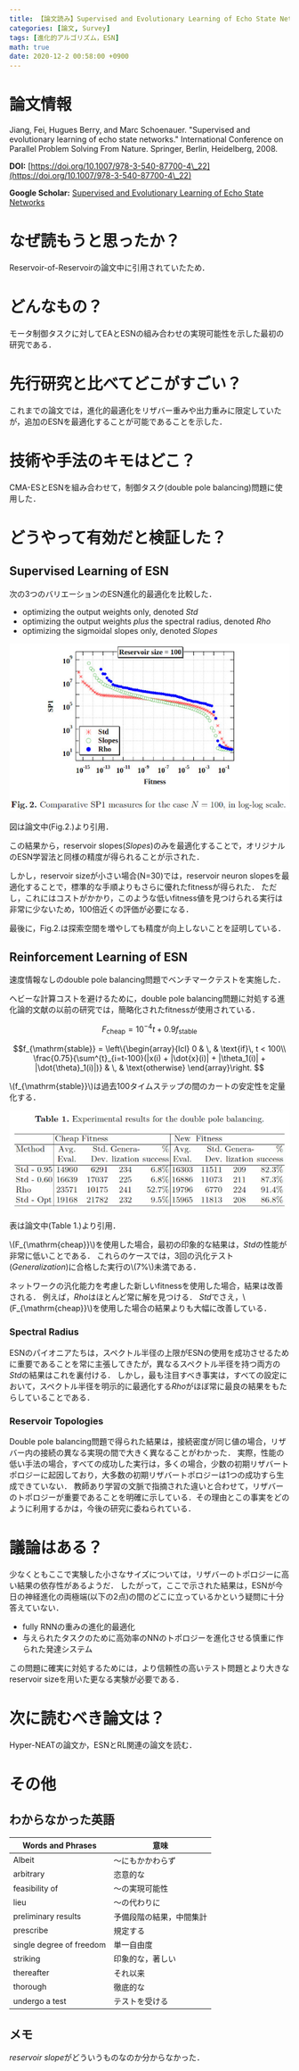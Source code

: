 ```yaml
---
title: 【論文読み】Supervised and Evolutionary Learning of Echo State Networks
categories: [論文, Survey]
tags: [進化的アルゴリズム，ESN]
math: true
date: 2020-12-2 00:58:00 +0900
---
```


# 論文情報
Jiang, Fei, Hugues Berry, and Marc Schoenauer. "Supervised and evolutionary learning of echo state networks." International Conference on Parallel Problem Solving From Nature. Springer, Berlin, Heidelberg, 2008.

**DOI:** [https://doi.org/10.1007/978-3-540-87700-4\_22](https://doi.org/10.1007/978-3-540-87700-4\_22)

**Google Scholar:** [Supervised and Evolutionary Learning of Echo State Networks](https://scholar.google.com/scholar?oi=gsb05&lookup_url=https%3A%2F%2Fhal.inria.fr%2Finria-00337235%2Fdocument&lookup=0&hl=en)

# なぜ読もうと思ったか？
Reservoir-of-Reservoirの論文中に引用されていたため．


# どんなもの？
モータ制御タスクに対してEAとESNの組み合わせの実現可能性を示した最初の研究である．


# 先行研究と比べてどこがすごい？
これまでの論文では，進化的最適化をリザバー重みや出力重みに限定していたが，追加のESNを最適化することが可能であることを示した．


# 技術や手法のキモはどこ？
CMA-ESとESNを組み合わせて，制御タスク(double pole balancing)問題に使用した．


# どうやって有効だと検証した？
## Supervised Learning of ESN
次の3つのバリエーションのESN進化的最適化を比較した．

* optimizing the output weights only, denoted *Std*
* optimizing the output weights *plus* the spectral radius, denoted *Rho*
* optimizing the sigmoidal slopes only, denoted *Slopes*

![Fig.2.](/assets/img/posts/2020-12-2-supervised-and-evolutionary-learning-of-ESN/Figure2.jpg)

図は論文中(Fig.2.)より引用．

この結果から，reservoir slopes(*Slopes*)のみを最適化することで，オリジナルのESN学習法と同様の精度が得られることが示された．

しかし，reservoir sizeが小さい場合(N=30)では，reservoir neuron slopesを最適化することで，標準的な手順よりもさらに優れたfitnessが得られた．
ただし，これにはコストがかかり，このような低いfitness値を見つけられる実行は非常に少ないため，100倍近くの評価が必要になる．

最後に，Fig.2.は探索空間を増やしても精度が向上しないことを証明している．

## Reinforcement Learning of ESN
速度情報なしのdouble pole balancing問題でベンチマークテストを実施した．

ヘビーな計算コストを避けるために，double pole balancing問題に対処する進化論的文献の以前の研究では，簡略化されたfitnessが使用されている．

$$F_{\mathrm{cheap}} = 10^{-4}t + 0.9 f_{\mathrm{stable}}$$

$$f_{\mathrm{stable}} = \left\{\begin{array}{lcl}
        0 & \, & \text{if}\, t < 100\\
        \frac{0.75}{\sum^{t}_{i=t-100}(|x(i) + |\dot{x}(i)| + |\theta_1(i)| + |\dot{\theta}_1(i)|)} & \, & \text{otherwise}
\end{array}\right.
$$

\\(f_{\mathrm{stable}}\\)は過去100タイムステップの間のカートの安定性を定量化する．

![Table 1.](/assets/img/posts/2020-12-2-supervised-and-evolutionary-learning-of-ESN/Table1.jpg)

表は論文中(Table 1.)より引用．

\\(F_{\mathrm{cheap}}\\)を使用した場合，最初の印象的な結果は，*Std*の性能が非常に低いことである．
これらのケースでは，3回の汎化テスト(*Generalization*)に合格した実行の\\(7\%\\)未満である．

ネットワークの汎化能力を考慮した新しいfitnessを使用した場合，結果は改善される．
例えば，*Rho*はほとんど常に解を見つける．
*Std*でさえ，\\(F_{\mathrm{cheap}}\\)を使用した場合の結果よりも大幅に改善している．

### Spectral Radius
ESNのパイオニアたちは，スペクトル半径の上限がESNの使用を成功させるために重要であることを常に主張してきたが，異なるスペクトル半径を持つ両方の*Std*の結果はこれを裏付ける．
しかし，最も注目すべき事実は，すべての設定において，スペクトル半径を明示的に最適化する*Rho*がほぼ常に最良の結果をもたらしていることである．

### Reservoir Topologies
Double pole balancing問題で得られた結果は，接続密度が同じ値の場合，リザバー内の接続の異なる実現の間で大きく異なることがわかった．
実際，性能の低い手法の場合，すべての成功した実行は，多くの場合，少数の初期リザバートポロジーに起因しており，大多数の初期リザバートポロジーは1つの成功すら生成できていない．
教師あり学習の文脈で指摘された違いと合わせて，リザバーのトポロジーが重要であることを明確に示している．その理由とこの事実をどのように利用するかは，今後の研究に委ねられている．


# 議論はある？
少なくともここで実験した小さなサイズについては，リザバーのトポロジーに高い結果の依存性があるようだ．
したがって，ここで示された結果は，ESNが今日の神経進化の両極端(以下の2点)の間のどこに立っているかという疑問に十分答えていない．
- fully RNNの重みの進化的最適化
- 与えられたタスクのために高効率のNNのトポロジーを進化させる慎重に作られた発達システム

この問題に確実に対処するためには，より信頼性の高いテスト問題とより大きなreservoir sizeを用いた更なる実験が必要である．

# 次に読むべき論文は？
Hyper-NEATの論文か，ESNとRL関連の論文を読む．


# その他
## わからなかった英語

| Words and Phrases | 意味 |
| --- | --- |
| Albeit | 〜にもかかわらず |
| arbitrary | 恣意的な |
| feasibility of | 〜の実現可能性 |
| lieu | 〜の代わりに |
| preliminary results | 予備段階の結果，中間集計 |
| prescribe | 規定する |
| single degree of freedom | 単一自由度 |
| striking | 印象的な，著しい |
| thereafter | それ以来 |
| thorough | 徹底的な |
| undergo a test | テストを受ける |


## メモ
*reservoir slope*がどういうものなのか分からなかった．
